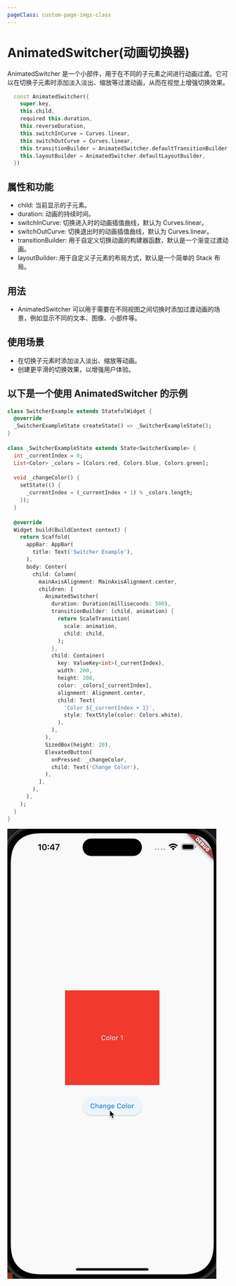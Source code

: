 ```yaml
---
pageClass: custom-page-imgs-class
---
```


# AnimatedSwitcher(动画切换器)

AnimatedSwitcher 是一个小部件，用于在不同的子元素之间进行动画过渡。它可以在切换子元素时添加淡入淡出、缩放等过渡动画，从而在视觉上增强切换效果。

```dart
  const AnimatedSwitcher({
    super.key,
    this.child,
    required this.duration,
    this.reverseDuration,
    this.switchInCurve = Curves.linear,
    this.switchOutCurve = Curves.linear,
    this.transitionBuilder = AnimatedSwitcher.defaultTransitionBuilder,
    this.layoutBuilder = AnimatedSwitcher.defaultLayoutBuilder,
  })
```

## 属性和功能

- child: 当前显示的子元素。
- duration: 动画的持续时间。
- switchInCurve: 切换进入时的动画插值曲线，默认为 Curves.linear。
- switchOutCurve: 切换退出时的动画插值曲线，默认为 Curves.linear。
- transitionBuilder: 用于自定义切换动画的构建器函数，默认是一个渐变过渡动画。
- layoutBuilder: 用于自定义子元素的布局方式，默认是一个简单的 Stack 布局。

## 用法

- AnimatedSwitcher 可以用于需要在不同视图之间切换时添加过渡动画的场景，例如显示不同的文本、图像、小部件等。

## 使用场景

- 在切换子元素时添加淡入淡出、缩放等动画。
- 创建更平滑的切换效果，以增强用户体验。

## 以下是一个使用 AnimatedSwitcher 的示例

```dart
class SwitcherExample extends StatefulWidget {
  @override
  _SwitcherExampleState createState() => _SwitcherExampleState();
}

class _SwitcherExampleState extends State<SwitcherExample> {
  int _currentIndex = 0;
  List<Color> _colors = [Colors.red, Colors.blue, Colors.green];

  void _changeColor() {
    setState(() {
      _currentIndex = (_currentIndex + 1) % _colors.length;
    });
  }

  @override
  Widget build(BuildContext context) {
    return Scaffold(
      appBar: AppBar(
        title: Text('Switcher Example'),
      ),
      body: Center(
        child: Column(
          mainAxisAlignment: MainAxisAlignment.center,
          children: [
            AnimatedSwitcher(
              duration: Duration(milliseconds: 500),
              transitionBuilder: (child, animation) {
                return ScaleTransition(
                  scale: animation,
                  child: child,
                );
              },
              child: Container(
                key: ValueKey<int>(_currentIndex),
                width: 200,
                height: 200,
                color: _colors[_currentIndex],
                alignment: Alignment.center,
                child: Text(
                  'Color ${_currentIndex + 1}',
                  style: TextStyle(color: Colors.white),
                ),
              ),
            ),
            SizedBox(height: 20),
            ElevatedButton(
              onPressed: _changeColor,
              child: Text('Change Color'),
            ),
          ],
        ),
      ),
    );
  }
}
```

![SwitcherExample](./imgs/SwitcherExample.gif)
